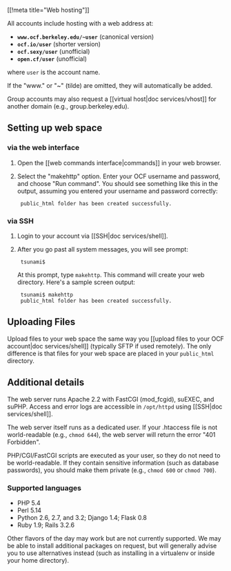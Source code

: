 [[!meta title="Web hosting"]]


All accounts include hosting with a web address at:

* **`www.ocf.berkeley.edu/~user`** (canonical version)
* **`ocf.io/user`** (shorter version)
* **`ocf.sexy/user`** (unofficial)
* **`open.cf/user`** (unofficial)

where `user` is the account name.

If the "www." or "~" (tilde) are omitted, they will automatically be added.

Group accounts may also request a [[virtual host|doc services/vhost]] for another domain (e.g., group.berkeley.edu).

## Setting up web space

### via the web interface

1. Open the [[web commands interface|commands]] in your web browser.
2. Select the "makehttp" option. Enter your OCF username and password, and choose "Run command". You should see something like this in the output, assuming you entered your username and password correctly:

        public_html folder has been created successfully.

### via SSH

1. Login to your account via [[SSH|doc services/shell]].
2. After you go past all system messages, you will see prompt:

        tsunami$

    At this prompt, type `makehttp`. This command will create your web directory. Here's a sample screen output:

        tsunami$ makehttp
        public_html folder has been created successfully.

## Uploading Files

Upload files to your web space the same way you [[upload files to your OCF account|doc services/shell]] (typically SFTP if used remotely). The only difference is that files for your web space are placed in your `public_html` directory.

## Additional details

The web server runs Apache 2.2 with FastCGI (mod_fcgid), suEXEC, and suPHP. Access and error logs are accessible in `/opt/httpd` using [[SSH|doc services/shell]].

The web server itself runs as a dedicated user. If your .htaccess file is not world-readable (e.g., `chmod 644`), the web server will return the error "401 Forbidden".

PHP/CGI/FastCGI scripts are executed as your user, so they do not need to be world-readable. If they contain sensitive information (such as database passwords), you should make them private (e.g., `chmod 600` or `chmod 700`).

### Supported languages

* PHP 5.4
* Perl 5.14
* Python 2.6, 2.7, and 3.2; Django 1.4; Flask 0.8
* Ruby 1.9; Rails 3.2.6

Other flavors of the day may work but are not currently supported. We may be
able to install additional packages on request, but will generally advise
you to use alternatives instead (such as installing in a virtualenv or inside
your home directory).
